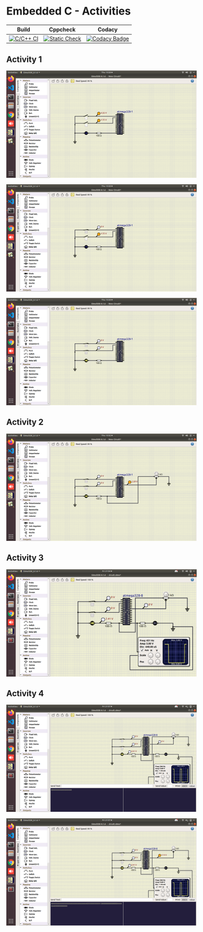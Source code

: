 # Embedded C - Activities

|Build|Cppcheck|Codacy|
|:--:|:--:|:--:|
|[![C/C++ CI](https://github.com/shivani-11318/Emb-C-Activity1/actions/workflows/Compile.yml/badge.svg)](https://github.com/shivani-11318/Emb-C-Activity1/actions/workflows/c-build.yml)| [![Static Check](https://github.com/shivani-11318/Emb-C-Activity1/actions/workflows/CodeQuality.yml/badge.svg)](https://github.com/shivani-11318/Emb-C-Activity1/actions/workflows/cppcheck.yml)|[![Codacy Badge](https://app.codacy.com/project/badge/Grade/643b7ca2b2dc4daba1e700c216bb87d9)](https://app.codacy.com/gh//Emb-C/dashboard)|

## Activity 1

![](simulation/BothOFF.png)

![](simulation/OneOFF-OneON.png)

![](simulation/BothON.png)

## Activity 2

![](simulation/ADC.png)

## Activity 3

![](simulation/PWM.png)

## Activity 4

![](simulation/UART1.png)

![](simulation/UART2.png)






